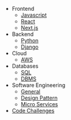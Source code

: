 - Frontend
  - [Javascript](Frontend/javascript.md)
  - [React](Frontend/React.md)
  - [Next.js](Frontend/nextjs.md)
- Backend
  - [Python](Backend/python.md)
  - [Django](Backend/django.md)
- Cloud
  - [AWS](Cloud/aws.md)
- Databases
  - [SQL](Databases/sql.md)
  - [DBMS](Databases/dbms.md)
- Software Engineering
  - [General](Software%20Engineering/general.md)
  - [Design Pattern](Software%20Engineering/design-pattern.md)
  - [Micro Services](Software%20Engineering/microservices.md) 
- [Code Challenges](code-challenges/ReadMe.md)
